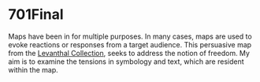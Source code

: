# 701Final
Maps have been in for multiple purposes. In many cases, maps are used to evoke reactions or responses from a target audience.
This persuasive map from the <a href="https://collections.leventhalmap.org/search/commonwealth:q524n3673">Levanthal Collection</a>,
seeks to address the notion of freedom. 
My aim is to examine the tensions in symbology and text, which are resident within the map.

